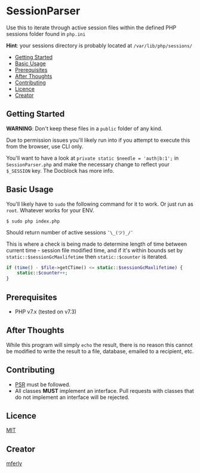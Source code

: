 # SessionParser
Use this to iterate through active session files within the defined PHP sessions folder found in `php.ini`

**Hint**: your sessions directory is probably located at `/var/lib/php/sessions/`

* [Getting Started](#getting-started)
* [Basic Usage](#basic-usage)
* [Prerequisites](#prerequisites)
* [After Thoughts](#after-thoughts)
* [Contributing](#contributing)
* [Licence](#licence)
* [Creator](#creator)

## Getting Started

**WARNING**: Don't keep these files in a `public` folder of any kind.

Due to permission issues you'll likely run into if you attempt to execute this from the browser, use CLI only.

You'll want to have a look at `private static $needle = 'auth|b:1';` in `SessionParser.php` and make the necessary change to reflect your `$_SESSION` key. The Docblock has more info.

## Basic Usage

You'll likely have to `sudo` the following command for it to work. Or just run as `root`. Whatever works for your ENV.

`$ sudo php index.php`

Should return number of active sessions `¯\_(ツ)_/¯`

This is where a check is being made to determine length of time between current time - session file modified time, and if it's within bounds set by `static::$sessionGcMaxlifetime` then `static::$counter` is iterated.
```php
if (time() - $file->getCTime() <= static::$sessionGcMaxlifetime) {
    static::$counter++;
}
```

## Prerequisites
* PHP v7.x (tested on v7.3)

## After Thoughts
While this program will simply `echo` the result, there is no reason this cannot be modified to write the result to a file, database, emailed to a recipient, etc.

## Contributing
* [PSR](https://www.php-fig.org/) must be followed.
* All classes **MUST** implement an interface. Pull requests with classes that do not implement an interface will be rejected.

## Licence
[MIT](https://opensource.org/licenses/MIT)

## Creator
[mferly](https://www.reddit.com/user/mferly)
